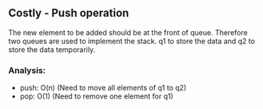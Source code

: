 ## Costly - Push operation

The new element to be added should be at the front of queue. Therefore two queues are used to implement the stack. 
q1 to store the data and q2 to store the data temporarily.

### Analysis:
- push: O(n) (Need to move all elements of q1 to q2)
- pop: O(1) (Need to remove one element for q1)
